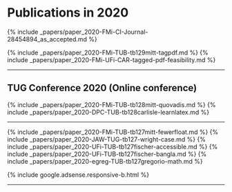 

# Publications in 2020

{% include _papers/paper_2020-FMi-CI-Journal-28454894_as_accepted.md %}


{% include _papers/paper_2020-FMi-TUB-tb129mitt-tagpdf.md  %}
{% include _papers/paper_2020-FMi-UFi-CAR-tagged-pdf-feasibility.md  %}


<hr class="conference-start">

## TUG Conference 2020 (Online conference)

{% include _papers/paper_2020-FMi-TUB-tb128mitt-quovadis.md %}
{% include _papers/paper_2020-DPC-TUB-tb128carlisle-learnlatex.md %}

<hr class="conference-end">


{% include _papers/paper_2020-FMi-TUB-tb127mitt-fewerfloat.md  %}
{% include _papers/paper_2020-JAW-TUG-tb127-wright-case.md %}
{% include _papers/paper_2020-UFi-TUB-tb127fischer-accessible.md  %}
{% include _papers/paper_2020-UFi-TUB-tb127fischer-bangla.md  %}
{% include _papers/paper_2020-egreg-TUB-tb127gregorio-math.md  %}






<div class="row">{% include google.adsense.responsive-b.html %}</div><hr> 




